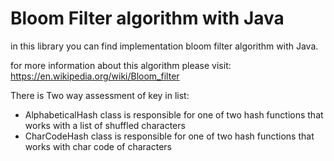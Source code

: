 # Bloom Filter algorithm with Java
in this library you can find implementation bloom filter algorithm with Java.

for more information about this algorithm please visit:
https://en.wikipedia.org/wiki/Bloom_filter

There is Two way assessment of key in list:
* AlphabeticalHash class is responsible for one of two hash functions that works with a list of shuffled characters 
* CharCodeHash class is responsible for one of two hash functions that works with char code of characters